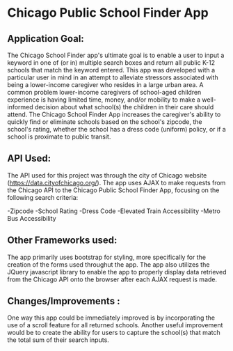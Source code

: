 # Chicago Public School Finder App

## Application Goal: 
 
The Chicago School Finder app's ultimate goal is to enable a user to input a keyword in one of (or in) multiple search boxes and return all public K-12 schools that match the keyword entered. This app was developed with a particular user in mind in an attempt to alleviate stressors associated with being a lower-income caregiver who resides in a large urban area. A common problem lower-income caregivers of school-aged children experience is having limited time, money, and/or mobility to make a well-informed decision about what school(s) the children in their care should attend. The Chicago School Finder App increases the caregiver's ability to quickly find or eliminate schools based on the school's zipcode, the school's rating, whether the school has a dress code (uniform) policy, or if a school is proximate to public transit.  

## API Used: 

The API used for this project was through the city of Chicago website (https://data.cityofchicago.org/). The app uses AJAX to make requests from the Chicago API to the Chicago Public School Finder App, focusing on the following search criteria: 
 
 -Zipcode
 -School Rating
 -Dress Code
 -Elevated Train Accessibility
 -Metro Bus Accessibility
 
 
## Other Frameworks used:
 
The app primarily uses bootstrap for styling, more specifically for the creation of the forms used throughut the app. The app also utilizes the JQuery javascript library to enable the app to properly display data retrieved from the Chicago API onto the browser after each AJAX request is made. 


## Changes/Improvements :

One way this app could be immediately improved is by incorporating the use of a scroll feature for all returned schools. Another useful improvement would be to create the ability for users to capture the school(s) that match the total sum of their search inputs. 

